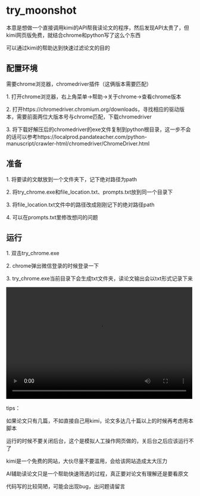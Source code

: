 <h1>try_moonshot</h1>
  <p>本意是想做一个直接调用kimi的API帮我读论文的程序，然后发现API太贵了，但kimi网页版免费，就结合chrome和python写了这么个东西</p>
  <p>可以通过kimi的帮助达到快速过滤论文的目的</p>

<h2>配置环境</h2>
  
<p>需要chrome浏览器，chromedriver插件（这俩版本需要匹配）</p>
<p>1. 打开chrome浏览器，右上角菜单→帮助→关于chrome→查看chrome版本</p>
<p>2. 打开https://chromedriver.chromium.org/downloads，寻找相应的驱动版本，需要前面两位大版本号与chrome匹配，下载chromedriver</p>
<p>3. 将下载好解压后的chromedriver的exe文件复制到python根目录，这一步不会的话可以参考https://localprod.pandateacher.com/python-manuscript/crawler-html/chromedriver/ChromeDriver.html</p>

<h2>准备</h2>

<p>1. 将要读的文献放到一个文件夹下，记下绝对路径为path</p>
<p>2. 将try_chrome.exe和file_location.txt、prompts.txt放到同一个目录下</p>
<p>3. 将file_location.txt文件中的路径改成刚刚记下的绝对路径path</p>
<p>4. 可以在prompts.txt里修改想问的问题</p>

<h2>运行</h2>

<p>1. 双击try_chrome.exe</p>
<p>2. chrome弹出微信登录的时候登录一下</p>
<p>3. try_chrome.exe当前目录下会生成txt文件夹，读论文输出会以txt形式记录下来</p>

<video src="master/演示视频.mp4" controls="controls" width="500" height="300"></video>

<p>tips：</p>

<p>如果论文只有几篇，不如直接自己用kimi，论文多达几十篇以上的时候再考虑用本脚本</p>
<p>运行的时候不要关闭后台，这个是模拟人工操作网页做的，关后台之后应该运行不了</p>
<p>kimi是一个免费的网站，大伙尽量不要滥用，会给该网站造成太大压力</p>
<p>AI辅助读论文只是一个帮助快速筛选的过程，真正要对论文有理解还是要看原文</p>
<p>代码写的比较简陋，可能会出现bug，出问题请留言</p>
